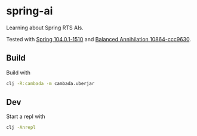 # spring-ai

Learning about Spring RTS AIs.

Tested with [Spring 104.0.1-1510](https://springrts.com/dl/buildbot/default/maintenance/104.0.1-1510-g89bb8e3/) and [Balanced Annihilation 10864-ccc9630](https://github.com/Balanced-Annihilation/Balanced-Annihilation).

## Build

Build with

```bash
clj -R:cambada -m cambada.uberjar
```

## Dev

Start a repl with

```bash
clj -Anrepl
```
